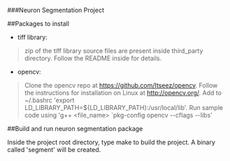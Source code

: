 ###Neuron Segmentation Project

##Packages to install

+ tiff library: 
>zip of the tiff library source files are present inside third\_party 
directory. Follow the README inside for details.

+ opencv: 
>Clone the opencv repo at https://github.com/Itseez/opencv. Follow the 
instructions for installation on Linux at http://opencv.org/. Add to 
~/.bashrc 'export LD\_LIBRARY\_PATH=${LD\_LIBRARY\_PATH}:/usr/local/lib'. 
Run sample code using 'g++ <file\_name> `pkg-config opencv --cflags --libs'


##Build and run neuron segmentation package

Inside the project root directory, type make to build the project.
A binary called 'segment' will be created.

